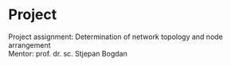 # Project

Project assignment: Determination of network topology and node arrangement                                                                                               
Mentor: prof. dr. sc. Stjepan Bogdan
